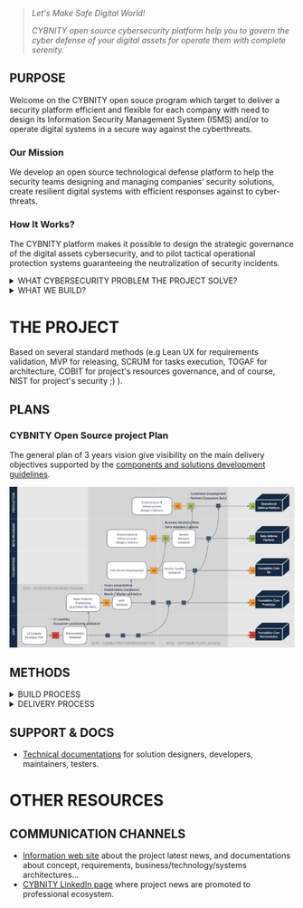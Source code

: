 > _Let's Make Safe Digital World!_
> 
> _CYBNITY open source cybersecurity platform help you to govern the cyber defense of your digital assets for operate them with complete serenity._

## PURPOSE
Welcome on the CYBNITY open souce program which target to deliver a security platform efficient and flexible for each company with need to design its Information Security Management System (ISMS) and/or to operate digital systems in a secure way against the cyberthreats.
### Our Mission
We develop an open source technological defense platform to help the security teams designing and managing companies’ security solutions, create resilient digital systems with efficient responses against to cyber-threats.
### How It Works?
The CYBNITY platform makes it possible to design the strategic governance of the digital assets cybersecurity, and to pilot tactical operational protection systems guaranteeing the neutralization of security incidents.
<details><summary>WHAT CYBERSECURITY PROBLEM THE PROJECT SOLVE?</summary>
<p>
  
#### For any organization with complex areas to defend:
![image](https://user-images.githubusercontent.com/16148082/161939922-237cf488-e99b-4d0f-b33a-f89ebed459aa.png)
  
#### Who want to design, implement, manage and keep control of any custom Information Security Management System (ISMS):
![companies-design-isms-with-CYBNITY](https://user-images.githubusercontent.com/16148082/161939018-f2a3e3aa-7554-4176-9b21-388b085607b0.png)
  
</p>
</details>

<details><summary>WHAT WE BUILD?</summary>
<p>
  
We develop a technology, deployable as a platform (in-house, on-cloud, in hybrid environment) based on a modular architecture, that support security activities performed by security teams (e.g CISO, ISSO, Risk Executive, RSSI...) with easy implementation of standard (e.g NIST, ISO/IEC 27001, IEC 62443...).
#### Modular architecture
![image](https://user-images.githubusercontent.com/16148082/161945892-1b72d3b7-a54a-4364-a005-7931b65a6938.png)

#### Security activities supported
![image](https://user-images.githubusercontent.com/16148082/161945718-165c5838-e1ca-43df-b70a-f3448ee910e7.png)

### Our Design Approach
Several security domains are covered by our targeted architecture model, implementing a Domain-Driven-Development approach.

#### Operational Cockpits (User Interfaces)
We capitalize experiences and best defense practices (e.g military or police systems/methods) to build tactical tools integared suite allowing dynamic build according to the deployment context of companies and/or to a risk situation in progress.

![image](https://user-images.githubusercontent.com/16148082/161947956-6d6cffb6-11f6-4ecd-a669-7faa89ef2f64.png)

#### Applications (domain contexts)
![image](https://user-images.githubusercontent.com/16148082/161947182-720d987a-e1d0-4a5f-a043-571fa03f0270.png)

</p>
</details>

# THE PROJECT
Based on several standard methods (e.g Lean UX for requirements validation, MVP for releasing, SCRUM for tasks execution, TOGAF for architecture, COBIT for project's resources governance, and of course, NIST for project's security ;) ).

## PLANS

### CYBNITY Open Source project Plan
The general plan of 3 years vision give visibility on the main delivery objectives supported by the [components and solutions development guidelines](docs/uml/implementation/README.md).

![image](governance/CYBNITY_open_source_project_plan.jpeg)

## METHODS
<details><summary>BUILD PROCESS</summary>
<p>

The idea creation process implemented by the project (for definition of more relevant features to develop for enhance the solution), is based on a mix of inspirations coming from proprietary solutions available on the market (maturity level to have), standards and frameworks relevant for the companies (e.g regulation to support), problems and need meet by customers (e.g companies with digital assets, electronic solutions manufacturers) and contextual drivers (e.g countries conflicts increasing cyber-attacks).

![image](https://user-images.githubusercontent.com/16148082/161950290-d910d90b-d97f-40a0-b827-62ef23201c3c.png)
  
</p>
</details>
<details><summary>DELIVERY PROCESS</summary>
<p>
  
![image](https://user-images.githubusercontent.com/16148082/161949445-0c2ab441-745e-44d4-972b-f24cb7680fbd.png)
 
</p>
</details>

## SUPPORT & DOCS
- [Technical documentations](docs/README.md) for solution designers, developers, maintainers, testers.


# OTHER RESOURCES
## COMMUNICATION CHANNELS
- [Information web site](https://cybnity.notion.site/CYBNITY-Universe-c707ba2ebc3047c6ad533f18b2e0f9db) about the project latest news, and documentations about concept, requirements, business/technology/systems architectures...
- [CYBNITY LinkedIn page](https://www.linkedin.com/company/cybnity) where project news are promoted to professional ecosystem.
